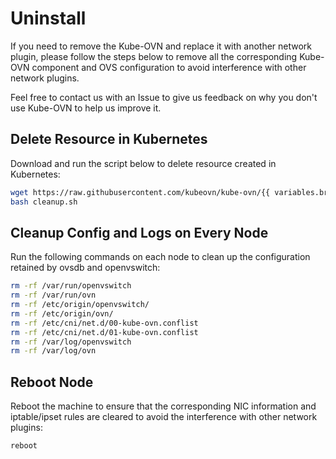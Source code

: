 # Uninstall

If you need to remove the Kube-OVN and replace it with another network plugin, 
please follow the steps below to remove all the corresponding Kube-OVN component and OVS configuration 
to avoid interference with other network plugins.

Feel free to contact us with an Issue to give us feedback on why you don't use Kube-OVN to help us improve it.

## Delete Resource in Kubernetes

Download and run the script below to delete resource created in Kubernetes:

```bash
wget https://raw.githubusercontent.com/kubeovn/kube-ovn/{{ variables.branch }}/dist/images/cleanup.sh
bash cleanup.sh
```

## Cleanup Config and Logs on Every Node

Run the following commands on each node to clean up the configuration retained by ovsdb and openvswitch:

```bash
rm -rf /var/run/openvswitch
rm -rf /var/run/ovn
rm -rf /etc/origin/openvswitch/
rm -rf /etc/origin/ovn/
rm -rf /etc/cni/net.d/00-kube-ovn.conflist
rm -rf /etc/cni/net.d/01-kube-ovn.conflist
rm -rf /var/log/openvswitch
rm -rf /var/log/ovn
```

## Reboot Node

Reboot the machine to ensure that the corresponding NIC information and iptable/ipset rules 
are cleared to avoid the interference with other network plugins:

```bash
reboot
```
